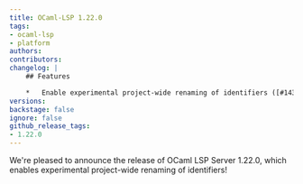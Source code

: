 ```yaml
---
title: OCaml-LSP 1.22.0
tags:
- ocaml-lsp
- platform
authors:
contributors:
changelog: |
    ## Features

    *   Enable experimental project-wide renaming of identifiers ([#1431](https://github.com/ocaml/ocaml-lsp/pull/1431))
versions:
backstage: false
ignore: false
github_release_tags:
- 1.22.0
---
```


We're pleased to announce the release of OCaml LSP Server 1.22.0, which enables experimental project-wide renaming of identifiers!